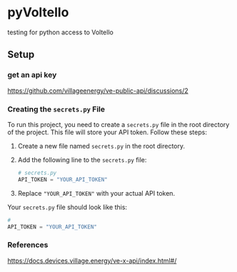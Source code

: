 # pyVoltello
testing for python access to Voltello

## Setup

### get an api key
https://github.com/villageenergy/ve-public-api/discussions/2


### Creating the `secrets.py` File

To run this project, you need to create a `secrets.py` file in the root directory of the project. This file will store your API token. Follow these steps:

1. Create a new file named `secrets.py` in the root directory.
2. Add the following line to the `secrets.py` file:

    ```python
    # secrets.py
    API_TOKEN = "YOUR_API_TOKEN"
    ```

3. Replace `"YOUR_API_TOKEN"` with your actual API token.

Your `secrets.py` file should look like this:

```python
# 
API_TOKEN = "YOUR_API_TOKEN"
```

### References

https://docs.devices.village.energy/ve-x-api/index.html#/

